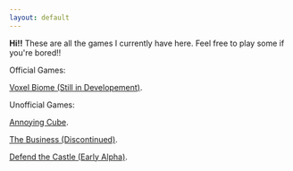 ```yaml
---
layout: default
---
```


**Hi!!** These are all the games I currently have here. Feel free to play some if you're bored!! 

Official Games:

[Voxel Biome (Still in Developement)](./games/voxel-biome/index.html).

Unofficial Games:

[Annoying Cube](./games/flying-cube/index.html).

[The Business (Discontinued)](./games/the-business-dev/index.html).

[Defend the Castle (Early Alpha)](./games/defend-the-castle/index.html).